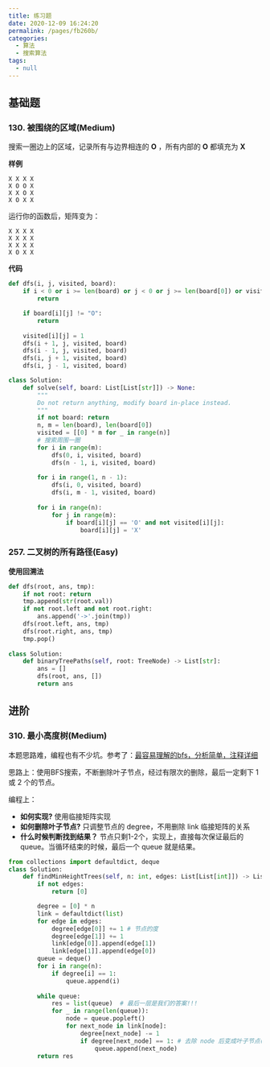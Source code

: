 ```yaml
---
title: 练习题
date: 2020-12-09 16:24:20
permalink: /pages/fb260b/
categories: 
  - 算法
  - 搜索算法
tags: 
  - null
---
```


## 基础题

### 130. 被围绕的区域(Medium) 

搜索一圈边上的区域，记录所有与边界相连的 **O** ，所有内部的 **O** 都填充为 **X**

**样例**

```
X X X X
X O O X
X X O X
X O X X
```

运行你的函数后，矩阵变为：

```
X X X X
X X X X
X X X X
X O X X
```

**代码**

```python
def dfs(i, j, visited, board):
    if i < 0 or i >= len(board) or j < 0 or j >= len(board[0]) or visited[i][j]:
        return 

    if board[i][j] != "O":
        return 
    
    visited[i][j] = 1
    dfs(i + 1, j, visited, board)
    dfs(i - 1, j, visited, board)
    dfs(i, j + 1, visited, board)
    dfs(i, j - 1, visited, board)

class Solution:
    def solve(self, board: List[List[str]]) -> None:
        """
        Do not return anything, modify board in-place instead.
        """
        if not board: return 
        n, m = len(board), len(board[0])
        visited = [[0] * m for _ in range(n)]
        # 搜索周围一圈
        for i in range(m):
            dfs(0, i, visited, board)
            dfs(n - 1, i, visited, board)
        
        for i in range(1, n - 1):
            dfs(i, 0, visited, board)
            dfs(i, m - 1, visited, board)
        
        for i in range(n):
            for j in range(m):
                if board[i][j] == 'O' and not visited[i][j]:
                    board[i][j] = 'X'
```

### 257. 二叉树的所有路径(Easy)

**使用回溯法**

```python
def dfs(root, ans, tmp):
    if not root: return 
    tmp.append(str(root.val))
    if not root.left and not root.right:
        ans.append('->'.join(tmp))
    dfs(root.left, ans, tmp)
    dfs(root.right, ans, tmp)
    tmp.pop()
        
class Solution:
    def binaryTreePaths(self, root: TreeNode) -> List[str]:
        ans = []
        dfs(root, ans, [])
        return ans 
```

## 进阶

### 310. 最小高度树(Medium)

本题思路难，编程也有不少坑。参考了：[最容易理解的bfs，分析简单，注释详细](https://leetcode-cn.com/problems/minimum-height-trees/solution/zui-rong-yi-li-jie-de-bfsfen-xi-jian-dan-zhu-shi-x/)

思路上：使用BFS搜索，不断删除叶子节点，经过有限次的删除，最后一定剩下 1 或 2 个的节点。

编程上：

- **如何实现?**  使用临接矩阵实现
- **如何删除叶子节点?**  只调整节点的 degree，不用删除 link 临接矩阵的关系
- **什么时候判断找到结果？** 节点只剩1-2个，实现上，直接每次保证最后的queue。当循环结束的时候，最后一个 queue 就是结果。

```python
from collections import defaultdict, deque 
class Solution:
    def findMinHeightTrees(self, n: int, edges: List[List[int]]) -> List[int]:
        if not edges: 
            return [0]

        degree = [0] * n
        link = defaultdict(list)
        for edge in edges:
            degree[edge[0]] += 1 # 节点的度
            degree[edge[1]] += 1
            link[edge[0]].append(edge[1])
            link[edge[1]].append(edge[0])
        queue = deque()  
        for i in range(n):
            if degree[i] == 1:
                queue.append(i)
            
        while queue:
            res = list(queue)  # 最后一层是我们的答案!!!
            for _ in range(len(queue)):
                node = queue.popleft()
                for next_node in link[node]:
                    degree[next_node] -= 1 
                    if degree[next_node] == 1: # 去除 node 后变成叶子节点(度为1)
                        queue.append(next_node)
        return res
```

